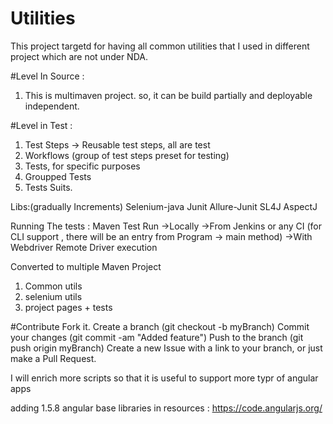 # Utilities

This project targetd for having all common utilities that I used in different project which are not under NDA. 

#Level In Source :
1. This is multimaven project. so, it can be build partially and deployable independent. 

#Level in Test :
1. Test Steps -> Reusable test steps, all are test
2. Workflows (group of test steps preset for testing)
3. Tests, for specific purposes
4. Groupped Tests
5. Tests Suits.


Libs:(gradually Increments)
Selenium-java
Junit
Allure-Junit
SL4J
AspectJ

Running The tests :
Maven Test Run
    ->Locally
    ->From Jenkins or any CI (for CLI support , there will be an entry from Program -> main method)
    ->With Webdriver Remote Driver execution


Converted to multiple Maven Project
 1. Common utils
 2. selenium utils
 3. project pages + tests

#Contribute
Fork it.
Create a branch (git checkout -b myBranch)
Commit your changes (git commit -am "Added feature")
Push to the branch (git push origin myBranch)
Create a new Issue with a link to your branch, or just make a Pull Request.



I will enrich more scripts so that it is useful to support more typr of angular apps

adding 1.5.8 angular base libraries in resources :  https://code.angularjs.org/
